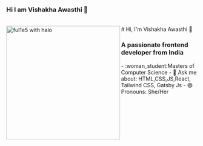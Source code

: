 ### Hi I am Vishakha Awasthi 👋

<!--
**vishakha-driscolls/vishakha-driscolls** is a ✨ _special_ ✨ repository because its `README.md` (this file) appears on your GitHub profile.

-->



<br />
<img src="https://i.imgur.com/68mbMBg.gif" align="left" width="300" alt="ful1e5 with halo"/>
# Hi, I'm Vishakha Awasthi 👋
<h3 align="left">A passionate frontend developer from India</h3>
- :woman_student:Masters of Computer Science
- 💬 Ask me about:  HTML,CSS,JS,React, Tailwind CSS, Gatsby Js
- 😄 Pronouns: She/Her
<br />
